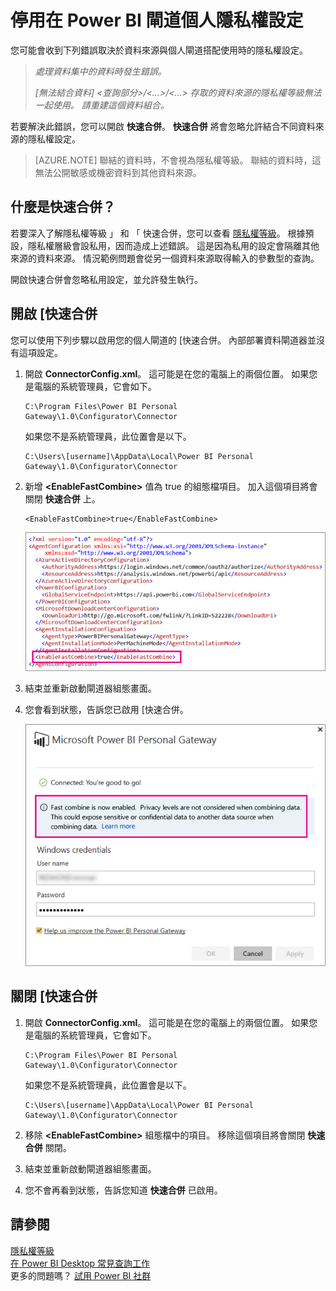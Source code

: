 <properties
pageTitle="停用隱私權設定"
description="如何啟用 [快速合併在個人閘道，以停用重新整理的隱私權設定中。"
services="powerbi"
documentationCenter=""
authors="guyinacube"
manager="mblythe"
backup=""
editor=""
tags=""
qualityFocus="complete"
qualityDate="04/01/2016"/>

<tags
ms.service="powerbi"
ms.devlang="NA"
ms.topic="article"
ms.tgt_pltfrm="na"
ms.workload="powerbi"
ms.date="08/15/2016"
ms.author="asaxton"/>
# 停用在 Power BI 閘道個人隱私權設定

您可能會收到下列錯誤取決於資料來源與個人閘道搭配使用時的隱私權設定。

> *處理資料集中的資料時發生錯誤。*
>
> *[無法結合資料] &lt;查詢部分&gt;/&lt;...&gt;/&lt;…&gt; 存取的資料來源的隱私權等級無法一起使用。 請重建這個資料組合。*

若要解決此錯誤，您可以開啟 **快速合併**。 
            **快速合併** 將會忽略允許結合不同資料來源的隱私權設定。 

> [AZURE.NOTE] 聯結的資料時，不會視為隱私權等級。 聯結的資料時，這無法公開敏感或機密資料到其他資料來源。

## 什麼是快速合併？

若要深入了解隱私權等級 」 和 「 快速合併，您可以查看 [隱私權等級](https://support.office.com/en-us/article/Privacy-levels-Power-Query-CC3EDE4D-359E-4B28-BC72-9BEE7900B540)。 根據預設，隱私權層級會設私用，因而造成上述錯誤。 這是因為私用的設定會隔離其他來源的資料來源。 情況範例問題會從另一個資料來源取得輸入的參數型的查詢。 

開啟快速合併會忽略私用設定，並允許發生執行。

## 開啟 [快速合併

您可以使用下列步驟以啟用您的個人閘道的 [快速合併。 內部部署資料閘道器並沒有這項設定。

1. 開啟 **ConnectorConfig.xml**。  這可能是在您的電腦上的兩個位置。  如果您是電腦的系統管理員，它會如下。

    <pre><code>C:\Program Files\Power BI Personal Gateway\1.0\Configurator\Connector</code></pre>

    如果您不是系統管理員，此位置會是以下。

    <pre><code>C:\Users\[username]\AppData\Local\Power BI Personal Gateway\1.0\Configurator\Connector</code></pre>

2.  新增 **&lt;EnableFastCombine&gt;** 值為 true 的組態檔項目。 加入這個項目將會關閉 **快速合併** 上。

    <pre><code>&lt;EnableFastCombine&gt;true&lt;/EnableFastCombine&gt;</code></pre>
    
    ![](media/powerbi-refresh-enable-fast-combine/configfile.png)

3.  結束並重新啟動閘道器組態畫面。

4.  您會看到狀態，告訴您已啟用 [快速合併。

    ![](media/powerbi-refresh-enable-fast-combine/fastcombineenabled.png)

## 關閉 [快速合併

1. 開啟 **ConnectorConfig.xml**。  這可能是在您的電腦上的兩個位置。  如果您是電腦的系統管理員，它會如下。

    <pre><code>C:\Program Files\Power BI Personal Gateway\1.0\Configurator\Connector</code></pre>

    如果您不是系統管理員，此位置會是以下。

    <pre><code>C:\Users\[username]\AppData\Local\Power BI Personal Gateway\1.0\Configurator\Connector</code></pre>

2.  移除 **&lt;EnableFastCombine&gt;** 組態檔中的項目。 移除這個項目將會關閉 **快速合併** 關閉。

3.  結束並重新啟動閘道器組態畫面。

4.  您不會再看到狀態，告訴您知道 **快速合併** 已啟用。


## 請參閱

[隱私權等級](https://support.office.com/en-us/article/Privacy-levels-Power-Query-CC3EDE4D-359E-4B28-BC72-9BEE7900B540)  
[在 Power BI Desktop 常見查詢工作](powerbi-desktop-common-query-tasks.md)  
更多的問題嗎？ [試用 Power BI 社群](http://community.powerbi.com/)
